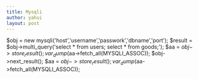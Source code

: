 ```yaml
---
title: Mysqli
author: yahui
layout: post
---
```


$obj = new mysqli('host','username','passwork','dbname','port');
$result = $obj->multi_query('select * from users; select * from goods;');
$aa = $obj->store_result();
var_dump($aa->fetch_all(MYSQLI_ASSOC));
$obj->next_result();
$aa = $obj->store_result();
var_dump($aa->fetch_all(MYSQLI_ASSOC));